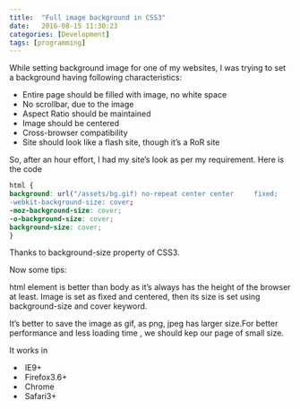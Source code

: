 ```yaml
---
title:  "Full image background in CSS3"
date:   2016-08-15 11:30:23
categories: [Development]
tags: [programming]
---
```

While setting background image for one of my websites, I was trying to set a background having following characteristics:

- Entire page should be filled with image, no white space
- No scrollbar, due to the image
- Aspect Ratio should be maintained
- Image should be centered
- Cross-browser compatibility
- Site should look like a flash site, though it’s a RoR site

So, after an hour effort, I had my site’s look as per my requirement. Here is the code

```css
html {
background: url("/assets/bg.gif) no-repeat center center     fixed;
-webkit-background-size: cover;
-moz-background-size: cover;
-o-background-size: cover;
background-size: cover;
}
```

Thanks to background-size property of CSS3.

Now some tips:

html element is better than body as it’s always has the height of the browser at least. Image is set as fixed and centered, then its size is set using background-size and cover keyword.

It’s better to save the image as gif, as png, jpeg has larger size.For better performance and less loading time , we should kep our page of small size.

It works in

- ​    IE9+
- ​    Firefox3.6+
- ​    Chrome
- ​    Safari3+
